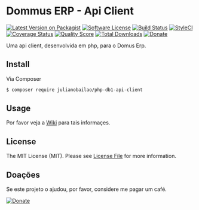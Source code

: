 # Dommus ERP - Api Client

[![Latest Version on Packagist][ico-version]][link-packagist]
[![Software License][ico-license]](LICENSE.md)
[![Build Status][ico-travis]][link-travis]
[![StyleCI][ico-styleci]][link-styleci]
[![Coverage Status][ico-scrutinizer]][link-scrutinizer]
[![Quality Score][ico-code-quality]][link-code-quality]
[![Total Downloads][ico-downloads]][link-downloads]
[![Donate][ico-donate]][link-donate]

[ico-version]: https://img.shields.io/packagist/v/julianobailao/php-db1-api-client.svg?style=flat-square
[ico-license]: https://img.shields.io/badge/license-MIT-brightgreen.svg?style=flat-square
[ico-travis]: https://img.shields.io/travis/julianobailao/php-db1-api-client/master.svg?style=flat-square
[ico-scrutinizer]:https://img.shields.io/scrutinizer/coverage/g/julianobailao/php-db1-api-client.svg?style=flat-square
[ico-code-quality]:https://img.shields.io/scrutinizer/g/julianobailao/php-db1-api-client.svg?style=flat-square
[ico-downloads]: https://img.shields.io/packagist/dt/julianobailao/php-db1-api-client.svg?style=flat-square
[ico-styleci]: https://styleci.io/repos/76376554/shield
[ico-donate]:https://img.shields.io/badge/Donate-PayPal-brightgreen.svg?style=flat-square

[link-packagist]: https://packagist.org/packages/julianobailao/php-db1-api-client
[link-travis]: https://travis-ci.org/julianobailao/php-db1-api-client
[link-scrutinizer]: https://scrutinizer-ci.com/g/julianobailao/php-db1-api-client/?branch=master
[link-code-quality]: https://scrutinizer-ci.com/g/julianobailao/php-db1-api-client/?branch=master
[link-downloads]: https://packagist.org/packages/julianobailao/php-db1-api-client
[link-styleci]: https://styleci.io/repos/76376554
[link-donate]: https://www.paypal.com/cgi-bin/webscr?cmd=_s-xclick&hosted_button_id=LDRJCTGY2YXYJ

Uma api client, desenvolvida em php, para o Domus Erp.

## Install

Via Composer

```bash
$ composer require julianobailao/php-db1-api-client
```

## Usage
Por favor veja a [Wiki](https://github.com/julianobailao/php-db1-api-client/wiki/) para tais informaçes.
## License

The MIT License (MIT). Please see [License File](LICENSE.md) for more information.

## Doações
Se este projeto o ajudou, por favor, considere me pagar um café.

[![Donate][ico-donate]][link-donate]
